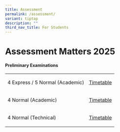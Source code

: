 ```yaml
---
title: Assessment
permalink: /assessment/
variant: tiptap
description: ""
third_nav_title: For Students
---
```

<h1>Assessment Matters 2025</h1>
<h4>Preliminary Examinations </h4>
<table style="minWidth: 50px">
<colgroup>
<col>
<col>
</colgroup>
<tbody>
<tr>
<td rowspan="1" colspan="1">
<p>4 Express / 5 Normal (Academic)</p>
</td>
<td rowspan="1" colspan="1">
<p><a href="/files/Assessment/Prelim/4E5NA_2025_Prelim_6_June_Final.pdf" rel="noopener nofollow" target="_blank">Timetable</a>
</p>
</td>
</tr>
<tr>
<td rowspan="1" colspan="1">
<p>4 Normal (Academic)</p>
</td>
<td rowspan="1" colspan="1">
<p><a href="/files/Assessment/Prelim/4NA_2025_Prelim_6_June_Final.pdf" rel="noopener nofollow" target="_blank">Timetable</a>
</p>
</td>
</tr>
<tr>
<td rowspan="1" colspan="1">
<p>4 Normal (Technical)</p>
</td>
<td rowspan="1" colspan="1">
<p><a href="/files/Assessment/Prelim/4NT_2025_Prelim_6_June_Final.pdf" rel="noopener nofollow" target="_blank">Timetable</a>
</p>
</td>
</tr>
</tbody>
</table>
<p></p>